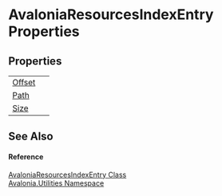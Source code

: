 # AvaloniaResourcesIndexEntry Properties




## Properties
<table>
<tr>
<td><a href="P_Avalonia_Utilities_AvaloniaResourcesIndexEntry_Offset">Offset</a></td>
<td> </td>
</tr>
<tr>
<td><a href="P_Avalonia_Utilities_AvaloniaResourcesIndexEntry_Path">Path</a></td>
<td> </td>
</tr>
<tr>
<td><a href="P_Avalonia_Utilities_AvaloniaResourcesIndexEntry_Size">Size</a></td>
<td> </td>
</tr>
</table>

## See Also


#### Reference
<a href="T_Avalonia_Utilities_AvaloniaResourcesIndexEntry">AvaloniaResourcesIndexEntry Class</a>  
<a href="N_Avalonia_Utilities">Avalonia.Utilities Namespace</a>  
